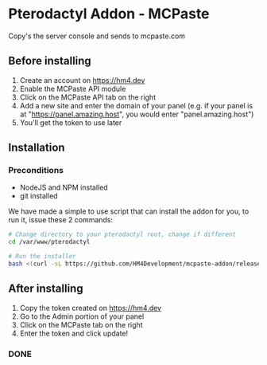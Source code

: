 # Pterodactyl Addon - MCPaste
Copy's the server console and sends to mcpaste.com

## Before installing
1. Create an account on https://hm4.dev
2. Enable the MCPaste API module
3. Click on the MCPaste API tab on the right
4. Add a new site and enter the domain of your panel (e.g. if your panel is at "https://panel.amazing.host", you would enter "panel.amazing.host")
5. You'll get the token to use later

## Installation

### Preconditions
- NodeJS and NPM installed
- git installed

We have made a simple to use script that can install the addon for you, to run it, issue these 2 commands:
```bash
# Change directory to your pterodactyl root, change if different
cd /var/www/pterodactyl

# Run the installer
bash <(curl -sL https://github.com/HM4Development/mcpaste-addon/releases/download/v2.0.0/install.sh)
```

## After installing
1. Copy the token created on https://hm4.dev
2. Go to the Admin portion of your panel
3. Click on the MCPaste tab on the right
4. Enter the token and click update!

### DONE